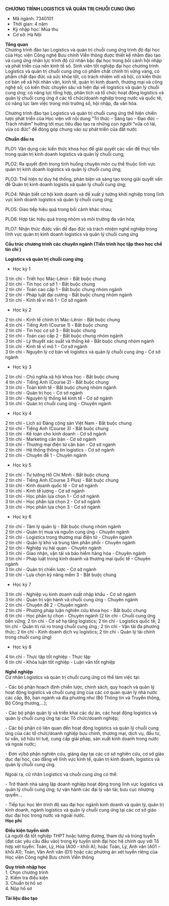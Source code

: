 **CHƯƠNG TRÌNH LOGISTICS VÀ QUẢN TRỊ CHUỖI CUNG ỨNG**

* Mã ngành: 7340101  
* Thời gian: 4 năm  
* Kỳ nhập học: Mùa thu  
* Cơ sở: Hà Nội

**Tổng quan**  
Chương trình đào tạo Logistics và quản trị chuỗi cung ứng trình độ đại học của Học viện Công nghệ Bưu chính Viễn thông được thiết kế nhằm đào tạo và cung ứng nhân lực trình độ cử nhân bậc đại học trong bối cảnh hội nhập và phát triển của nền kinh tế số. Sinh viên tốt nghiệp đại học chương trình Logistics và quản trị chuỗi cung ứng có phẩm chất chính trị vững vàng, có phẩm chất đạo đức và sức khỏe tốt, có trách nhiệm với xã hội, có kiến thức cơ bản về xã hội nhân văn, kinh tế, quản trị kinh doanh, thương mại và công nghệ số; có kiến thức chuyên sâu và hiện đại về logistics và quản lý chuỗi cung ứng; có năng lực tổng hợp, phân tích và tổ chức hoạt động logistics và quản lý chuỗi cung ứng ở các tổ chức/doanh nghiệp trong nước và quốc tế; có năng lực làm việc trong môi trường số, hội nhập, đa văn hóa.

Chương trình đào tạo Logistics và quản trị chuỗi cung ứng thể hiện chiến lược phát triển của Học viện với nội dung “Tri thức – Sáng tạo – Đạo đức – Trách nhiệm” hướng tới mục tiêu đào tạo ra những con người “vừa có tài, vừa có đức” để đóng góp chung vào sự phát triển của đất nước

**Chuẩn đầu ra**

PLO1: Vận dụng các kiến thức khoa học để giải quyết các vấn đề thực tiễn trong quản trị kinh doanh logistics và quản lý chuỗi cung;

PLO2: Ra quyết định trong tình huống chuyên môn cụ thể thuộc lĩnh vực quản trị kinh doanh logistics và quản lý chuỗi cung ứng;

PLO3: Thể hiện tư duy hệ thống, phản biện và sáng tạo trong giải quyết vấn đề Quản trị kinh doanh logistis và quản lý chuỗi cung ứng;

PLO4: Nhận biết cơ hội kinh doanh và đề xuất ý tưởng khởi nghiệp trong lĩnh vực kinh doanh logistics và quản lý chuỗi cung ứng;

PLO5: Giao tiếp hiệu quả trong bối cảnh khác nhau;

PLO6: Hợp tác hiệu quả trong nhóm và môi trường đa văn hóa;

PLO7: Nhận thức được vấn đề đạo đức và trách nhiệm nghề nghiệp trong lĩnh vực quản trị kinh doanh logistics và quản lý chuỗi cung ứng

**Cấu trúc chương trình các chuyên ngành (Tiến trình học tập theo học chế tín chỉ )**

**Logistics và quản trị chuỗi cung ứng**

* Học kỳ 1

3 tín chỉ \- Triết học Mác-Lênin \- Bắt buộc chung  
2 tín chỉ \- Tin học cơ sở 1 \- Bắt buộc chung  
2 tín chỉ \- Toán cao cấp 1 \- Bắt buộc chung nhóm ngành  
2 tín chỉ \- Pháp luật đại cương \- Bắt buộc chung nhóm ngành  
3 tín chỉ \- Kinh tế vi mô 1 \- Cơ sở ngành

* Học kỳ 2

2 tín chỉ \- Kinh tế chính trị Mác-Lênin \- Bắt buộc chung  
4 tín chỉ \- Tiếng Anh (Course 1\) \- Bắt buộc chung  
2 tín chỉ \- Tin học cơ sở 3 \- Bắt buộc chung  
2 tín chỉ \- Toán cao cấp 2 \- Bắt buộc chung nhóm ngành  
3 tín chỉ \- Lý thuyết xác suất và thống kê \- Bắt buộc chung nhóm ngành  
3 tín chỉ \- Kinh tế vĩ mô 1 \- Cơ sở ngành  
3 tín chỉ \- Nguyên lý cơ bản về logistics và quản lý chuỗi cung ứng \- Cơ sở ngành

* Học kỳ 3

2 tín chỉ \- Chủ nghĩa xã hội khoa học \- Bắt buộc chung  
4 tín chỉ \- Tiếng Anh (Course 2\) \- Bắt buộc chung  
3 tín chỉ \- Toán kinh tế \- Bắt buộc chung nhóm ngành  
3 tín chỉ \- Quản trị học \- Cơ sở ngành  
3 tín chỉ \- Nguyên lý thống kê kinh tế \- Cơ sở ngành  
3 tín chỉ \- Quản trị chuỗi cung ứng \- Chuyên ngành

* Học kỳ 4

2 tín chỉ \- Lịch sử Đảng cộng sản Việt Nam \- Bắt buộc chung  
2 tín chỉ \- Tiếng Anh (Course 3\) \- Bắt buộc chung  
3 tín chỉ \- Kế toán cho kinh doanh \- Cơ sở ngành  
3 tín chỉ \- Marketing căn bản \- Cơ sở ngành  
3 tín chỉ \- Thương mại điện tử căn bản \- Cơ sở ngành  
2 tín chỉ \- Hệ thống thông tin logistics \- Cơ sở ngành  
2 tín chỉ \- Chuyên đề 1 \- Chuyên ngành

* Học kỳ 5

2 tín chỉ \- Tư tưởng Hồ Chí Minh \- Bắt buộc chung  
2 tín chỉ \- Tiếng Anh (Course 3 Plus) \- Bắt buộc chung  
3 tín chỉ \- Kinh doanh quốc tế \- Cơ sở ngành  
3 tín chỉ \- Kinh tế lượng \- Cơ sở ngành  
3 tín chỉ \- Học phần lựa chọn 1 \- Cơ sở ngành  
3 tín chỉ \- Học phần lựa chọn 2 \- Cơ sở ngành  
3 tín chỉ \- Học phần lựa chọn 3 \- Cơ sở ngành

* Học kỳ 6

2 tín chỉ \- Tâm lý quản lý \- Bắt buộc chung nhóm ngành  
2 tín chỉ \- Quản trị mua và nguồn cung ứng \- Chuyên ngành  
2 tín chỉ \- Logistics trong thương mại điện tử \- Chuyên ngành  
2 tín chỉ \- Quản lý kho và trung tâm phân phối \- Chuyên ngành  
2 tín chỉ \- Nghiệp vụ hải quan \- Chuyên ngành  
3 tín chỉ \- Giao nhận, vận tải và bảo hiểm hàng hóa \- Chuyên ngành  
3 tín chỉ \- Pháp luật trong kinh doanh và thương mại quốc tế \- Chuyên ngành  
3 tín chỉ \- Quản trị chiến lược \- Cơ sở ngành  
3 tín chỉ \- Lựa chọn kỹ năng mềm 3 \- Bắt buộc chung

* Học kỳ 7

3 tín chỉ \- Nghiệp vụ kinh doanh xuất nhập khẩu \- Cơ sở ngành  
3 tín chỉ \- Quản trị vận hành và chuỗi cung ứng \- Chuyên ngành  
2 tín chỉ \- Chuyên đề 2 \- Chuyên ngành  
2 tín chỉ \- Phương pháp luận nghiên cứu khoa học \- Bắt buộc chung  
6 tín chỉ \- Học phần tự chọn \- Chuyên ngành (2 tín chỉ \- Chuỗi cung ứng bền vững; 2 tín chỉ \- Cơ sở hạ tầng logistics; 2 tín chỉ \- Logistics quốc tế; 2 tín chỉ \- Quản trị rủi ro trong chuỗi cung ứng ; 2 tín chỉ \- Vận tải đa phương thức; 2 tín chỉ \- Kinh doanh dịch vụ logistics; 2 tín chỉ \- Quản lý tài chính trong chuỗi cung ứng)

* Học kỳ 8

4 tín chỉ \- Thực tập tốt nghiệp \- Thực tập  
6 tín chỉ \- Khóa luận tốt nghiệp \- Luận văn tốt nghiệp

**Nghề nghiệp**  
Cử nhân Logistics và quản trị chuỗi cung ứng có thể làm việc tại:

\- Các bộ phận hoạch định chiến lược, chính sách, quy hoạch và quản lý hoạt động logistics và chuỗi cung ứng của các cơ quan quản lý nhà nước các cấp, Bộ, ban ngành và địa phương như (Bộ Thông tin và Truyền thông, Bộ Công thương,…);

\- Các bộ phận quản lý và triển khai các dự án, các hoạt động logistics và quản lý chuỗi cung ứng tại các Tổ chức/doanh nghiệp;

\- Các bộ phận có liên quan đến hoạt động logistics và quản lý chuỗi cung ứng của các tổ chức/doanh nghiệp bưu chính, thương mại, dịch vụ, đầu tư, tư vấn, sở hữu trí tuệ, cung cấp giải pháp, sản xuất kinh doanh trong nước và ngoài nước;

\- Đơn vị/bộ phận nghiên cứu, giảng dạy tại các cơ sở nghiên cứu, cơ sở giáo dục đại học, cao đẳng về lĩnh vực kinh tế, quản trị kinh doanh, logistics và quản lý chuỗi cung ứng.

Ngoài ra, cử nhân Logistics và chuỗi cung ứng có thể:

\- Trở thành nhà sáng lập doanh nghiệp hoạt động trong lĩnh vực logistics và quản lý chuỗi cung ứng; tự vận hành các đại lý vận tải, bưu cục nhượng quyền…

\- Tiếp tục học lên trình độ sau đại học ngành kinh doanh và quản lý, quản trị kinh doanh, ngành logistics và quản lý chuỗi cung ứng tại các cơ sở giáo dục đại học trong nước và ngoài nước.  
**Học phí** 

**Điều kiện tuyển sinh**  
Là người đã tốt nghiệp THPT hoặc tương đương, tham dự và trúng tuyển (đạt các yêu cầu đầu vào) trong kỳ tuyển sinh đại học hệ chính quy với Tổ hợp xét tuyển: Toán, Lý, Hóa (A00 – khối A); hoặc Toán, Lý, Anh văn (A01 – khối A1); Toán, Văn Anh văn (D1) hoặc các phương án xét tuyển riêng của Học viện Công nghệ Bưu chính Viễn thông

**Quy trình nhập học**  
1\. Chọn chương trình  
2\. Kiểm tra điều kiện  
3\. Chuẩn bị hồ sơ  
4\. Nộp hồ sơ

**Tài liệu đào tạo**